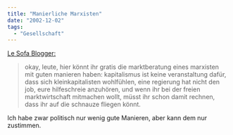 ```yaml
---
title: "Manierliche Marxisten"
date: "2002-12-02"
tags:
  - "Gesellschaft"
---
```


[Le Sofa Blogger:](https://web.archive.org/web/20040925030921/http://arrog.antville.org/stories/222411/ "Le Sofa Blogger.")

> okay, leute, hier könnt ihr gratis die marktberatung eines marxisten mit guten manieren haben: kapitalismus ist keine veranstaltung dafür, dass sich kleinkapitalisten wohlfühlen, eine regierung hat nicht den job, eure hilfeschreie anzuhören, und wenn ihr bei der freien marktwirtschaft mitmachen wollt, müsst ihr schon damit rechnen, dass ihr auf die schnauze fliegen könnt.

Ich habe zwar politisch nur wenig gute Manieren, aber kann dem nur zustimmen.
